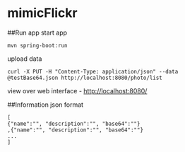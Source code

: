 # mimicFlickr

##Run app
start app

```
mvn spring-boot:run
```


upload data

```
curl -X PUT -H "Content-Type: application/json" --data @testBase64.json http://localhost:8080/photo/list
```


view over web interface - <http://localhost:8080/>


##Information
json format

```
[
{"name":"", "description":"", "base64":""}
,{"name":"", "description":"", "base64":""}
...
]
```
